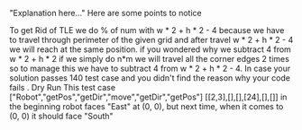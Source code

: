 "Explanation here..." 
Here are some points to notice

To get Rid of TLE we do % of num with w * 2 + h * 2 - 4 because we have to travel through perimeter of the given grid and after travel w * 2 + h * 2 - 4 we will reach at the same position.
if you wondered why we subtract 4 from w * 2 + h * 2 if we simply do n*m we will travel all the corner edges 2 times so to manage this we have to subtract 4 from w * 2 + h * 2 - 4.
In case your solution passes 140 test case and you didn't find the reason why your code fails .
Dry Run This test case
["Robot","getPos","getDir","move","getDir","getPos"]
[[2,3],[],[],[24],[],[]]
in the beginning robot faces "East" at (0, 0),
but next time, when it comes to (0, 0) it should face "South"